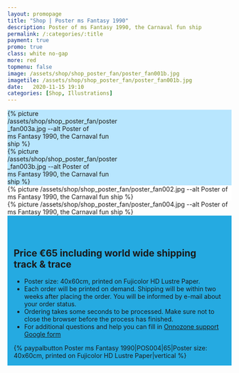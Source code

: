 ```yaml
---
layout: promopage
title: "Shop | Poster ms Fantasy 1990"
description: Poster of ms Fantasy 1990, the Carnaval fun ship
permalink: /:categories/:title
payment: true
promo: true
class: white no-gap
more: red
topmenu: false
image: /assets/shop/shop_poster_fan/poster_fan001b.jpg
imagetile: /assets/shop/shop_poster_fan/poster_fan001b.jpg
date:   2020-11-15 19:10
categories: [Shop, Illustrations]
---
```


<!--more-->

<div class="focus tuple" style="background-color: #B8E6FE"><div>
<div style="width: 50%">{% picture /assets/shop/shop_poster_fan/poster_fan003a.jpg --alt Poster of ms Fantasy 1990, the Carnaval fun ship %}</div><div style="width: 50%">{% picture /assets/shop/shop_poster_fan/poster_fan003b.jpg --alt Poster of ms Fantasy 1990, the Carnaval fun ship %}</div>
</div></div>

<div class="focus" style="background-color: white"><div>
 <div>{% picture /assets/shop/shop_poster_fan/poster_fan002.jpg --alt Poster of ms Fantasy 1990, the Carnaval fun ship %}</div>
</div></div>

<div class="focus"><div>
 <div>{% picture /assets/shop/shop_poster_fan/poster_fan004.jpg --alt Poster of ms Fantasy 1990, the Carnaval fun ship %}</div>
</div></div>

<div class="focus order on-dark" style="background-color: #25aae1; padding: 3em 1em 1em 1em">
<div>
    <h2>Price €65 including world&nbsp;wide&nbsp;shipping track&nbsp;&&nbsp;trace</h2>
    <ul>
    <li>Poster size: 40x60cm, printed on Fujicolor HD Lustre Paper.</li>
    <li>Each order will be printed on demand.
        Shipping will be within two weeks after placing the order.
        You will be informed by e-mail about your order status.
    </li>
    <li>Ordering takes some seconds to be processed. Make sure not to close the browser before the process has finished.</li>
    <li>For additional questions and help you can fill in <a href="https://forms.gle/34Nx5egPgjyvDzCCA" target="_blank">Onnozone support Google form</a></li>
    </ul>
</div>
<div>{% paypalbutton Poster ms Fantasy 1990|POS004|65|Poster size: 40x60cm, printed on Fujicolor HD Lustre Paper|vertical %}</div>
</div>
